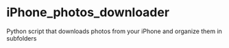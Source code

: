 # iPhone_photos_downloader
Python script that downloads photos from your iPhone and organize them in subfolders
